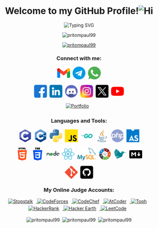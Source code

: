 <h1 align="center">Welcome to my GitHub Profile!<img width="30" height="" src="https://media.giphy.com/media/YSlD6I04v4s9pgwPcT/giphy.gif" alt="Hi"/></h1>

<p align="center"><img src="https://readme-typing-svg.demolab.com?font=Roboto+Serif&weight=700&size=40&duration=700&pause=200&color=18A0F7&center=true&multiline=true&random=false&width=910&height=300&lines=Hello%2C+I+am+Pritom+Paul.;Computer+Science+%26+Engineering+Student.;Competitive+Programmer.;Problem+Solver.;Machine+Learning+Enthusiast.;Web+Developer." alt="Typing SVG" /></p>

<!-- Profile Views -->
<p align="center"> <img src="https://komarev.com/ghpvc/?username=pritompaul99&label=Profile%20views&color=0e75b6&style=flat" alt="pritompaul99" /> </p>

<!-- Trophies -->
<p align="center"> <a href="https://github.com/ryo-ma/github-profile-trophy"><img src="https://github-profile-trophy.vercel.app/?username=pritompaul99&margin-w=15&margin-h=15&no-bg=false&row=1" alt="pritompaul99" /></a> </p>

<h3 align="center">Connect with me:</h3>

<div align= "center">

<a href="tomail:pritompaul1920.4@gmail.com" alt="alernative text" target="_blank"><img width="40" height="40" src="https://github.com/PritomPaul99/PritomPaul99/blob/main/Logos/Social/gmail.png?raw=true" alt="FB"/></a>&#8287;
<a href="https://t.me/pritompaul1920" alt="alernative text" target="_blank"><img width="40" height="40" src="https://github.com/PritomPaul99/PritomPaul99/blob/main/Logos/Social/telegram.png?raw=true" alt="FB"/></a>&#8287;
<a href="https://api.whatsapp.com/send?phone=8801718382009" alt="alernative text" target="_blank"><img width="40" height="40" src="https://github.com/PritomPaul99/PritomPaul99/blob/main/Logos/Social/whatsapp.png?raw=true" alt="FB"/></a>

<a href="https://www.facebook.com/pritompaul.pappu/" alt="alernative text" target="_blank"><img width="40" height="40" src="https://github.com/PritomPaul99/PritomPaul99/blob/main/Logos/Social/facebook.png?raw=true" alt="FB"/></a>&#8287;
<a href="https://www.linkedin.com/in/pritom-paul-92baa81aa/" alt="alernative text" target="_blank"><img width="40" height="40" src="https://github.com/PritomPaul99/PritomPaul99/blob/main/Logos/Social/linkedin.png?raw=true" alt="LinkedIn"/></a>&#8287;
<a href="https://discord.com/users/758427667845873694" alt="alernative text" target="_blank"><img width="40" height="40" src="https://github.com/PritomPaul99/PritomPaul99/blob/main/Logos/Social/discord.png?raw=true" alt="Discord"/></a>&#8287;
<a href="https://instagram.com/pritom__paul__" alt="alernative text" target="_blank"><img width="40" height="40" src="https://github.com/PritomPaul99/PritomPaul99/blob/main/Logos/Social/instagram.png?raw=true" alt="Instagram"/></a>&#8287;
<a href="https://x.com/PritomP29098169" alt="alernative text" target="_blank"><img width="40" height="40" src="https://github.com/PritomPaul99/PritomPaul99/blob/main/Logos/Social/twitter-x-logo-42554.png?raw=true" alt="Instagram"/></a>&#8287;
<a href="https://www.youtube.com/@codingwithpritom" alt="alernative text" target="_blank"><img width="40" height="40" src="https://github.com/PritomPaul99/PritomPaul99/blob/main/Logos/Social/youtube.png?raw=true" alt="YouTube"/></a>

<a href="https://pritompaul.vercel.app/" alt="alernative text" target="_blank"><img width="" height="" src="https://github.com/PritomPaul99/PritomPaul99/blob/main/Logos/Social/visit-my-portfolio.gif?raw=true" style="margin:0px 10px 5px 0px;" alt="Portfolio"/></a>

</div>

<!-- Languages & Tools -->
<h3 align="center">Languages and Tools:</h3>
<p align="center"><img width="40" height="40" src="https://github.com/PritomPaul99/PritomPaul99/blob/main/Logos/Languages%26Tools/Languages/icons8-c-programming.png?raw=true" alt="C"/>&nbsp;&nbsp;<img width="40" height="40" src="https://github.com/PritomPaul99/PritomPaul99/blob/main/Logos/Languages%26Tools/Languages/c%2B%2B.png?raw=true" alt="cpp"/>&nbsp;&nbsp;<img width="40" height="40" src="https://github.com/PritomPaul99/PritomPaul99/blob/main/Logos/Languages%26Tools/Languages/python.png?raw=true" alt="python"/>&nbsp;&nbsp;<img width="40" height="40" src="https://github.com/PritomPaul99/PritomPaul99/blob/main/Logos/Languages%26Tools/Languages/js.png?raw=true" alt="js"/>&nbsp;&nbsp;<img width="40" height="40" src="https://github.com/PritomPaul99/PritomPaul99/blob/main/Logos/Languages%26Tools/Languages/Go-Logo_Aqua.png?raw=true" alt="go"/>&nbsp;&nbsp;<img width="40" height="40" src="https://github.com/PritomPaul99/PritomPaul99/blob/main/Logos/Languages%26Tools/Languages/java.png?raw=true" alt="java"/>&nbsp;&nbsp;<img width="40" height="40" src="https://github.com/PritomPaul99/PritomPaul99/blob/main/Logos/Languages%26Tools/Languages/php.png?raw=true" alt="php"/>&nbsp;&nbsp;<img width="40" height="40" src="https://raw.githubusercontent.com/PritomPaul99/PritomPaul99/4714b33573ab57cd849742f31f20b79e85f56b3b/Logos/Languages%26Tools/Languages/AssemblyScript_logo_2020.svg" alt="php"/></p>

<p align="center"><img width="40" height="40" src="https://github.com/PritomPaul99/PritomPaul99/blob/main/Logos/Languages%26Tools/Languages/html-5.png?raw=true" alt="html5"/>&nbsp;&nbsp;<img width="40" height="40" src="https://github.com/PritomPaul99/PritomPaul99/blob/main/Logos/Languages%26Tools/Languages/css-3.png?raw=true" alt="css"/>&nbsp;&nbsp;<img width="40" height="40" src="https://github.com/PritomPaul99/PritomPaul99/blob/main/Logos/Languages%26Tools/Languages/icons8-nodejs-480.png?raw=true" alt="nodejs"/>&nbsp;&nbsp;<img width="40" height="40" src="https://github.com/PritomPaul99/PritomPaul99/blob/main/Logos/Languages%26Tools/Languages/icons8-react.png?raw=true" alt="react"/>&nbsp;&nbsp;<img width="" height="40" src="https://github.com/PritomPaul99/PritomPaul99/blob/main/Logos/Languages%26Tools/Languages/logo-mysql-170x115.png?raw=true" alt="mysql"/>&nbsp;&nbsp;<img width="" height="40" src="https://github.com/PritomPaul99/PritomPaul99/blob/main/Logos/Languages&Tools/Languages/SDLC.png?raw=true" alt="sdlc"/>&nbsp;&nbsp;<img width="" height="40" src="https://github.com/PritomPaul99/PritomPaul99/blob/main/Logos/Languages&Tools/Languages/icons8-latex-480.png?raw=true" alt="LaTeX"/>&nbsp;&nbsp;<img width="" height="40" src="https://github.com/PritomPaul99/PritomPaul99/blob/main/Logos/Languages&Tools/Languages/icons8-markdown-100-2.png?raw=true" alt="Mark Down"/></p>

<p align="center"><img width="40" height="40" src="https://github.com/PritomPaul99/PritomPaul99/blob/main/Logos/Languages&Tools/Tools/Git-Icon-1788C.png?raw=true" alt="git"/>&nbsp;&nbsp;<img width="40" height="40" src="https://github.com/PritomPaul99/PritomPaul99/blob/main/Logos/Languages&Tools/Tools/github.png?raw=true" alt="github"/></p>

<h3 align="center">My Online Judge Accounts:</h3>
<p align = "center"><a href="https://www.stopstalk.com/user/profile/Pritom_paul1920" target="_blank"> <img width="" height="25" src="https://img.shields.io/badge/StopsTalk-Pritom_paul1920-white?style=flat&logo=stopstalk&logoColor=red&label=StopStalk&labelColor=%233d3d3d&color=%23cccccc" style="margin:0px 10px 5px 0px" alt="Stopstalk"/> </a><!-- 🚫 --><a href="https://codeforces.com/profile/Pritom_paul1920" target="_blank"> <img width="" height="25" src="https://img.shields.io/badge/label-PritomPaul-white?style=flat&logo=codeforces&logoColor=%1380c3&label=CodeForces&labelColor=%233d3d3d&color=%23cccccc" style="margin:0px 10px 5px 0px" alt="CodeForces"/></a><!-- 🚫 --><a href="https://www.codechef.com/users/pritom_2000" target="_blank"> <img width="" height="25" src="https://img.shields.io/badge/label-pritom__2000-white?style=flat&logo=codechef&logoColor=white&label=CodeChef&labelColor=%233d3d3d&color=%23cccccc" style="margin:0px 10px 5px 0px" alt="CodeChef"/></a><!-- 🚫 --><a href="https://atcoder.jp/users/Pritom_paul1920" target="_blank"> <img width="" height="25" src="https://img.shields.io/badge/label-Pritom__paul1920-white?style=flat&logo=aframe&logoColor=white&label=AtCoder&labelColor=%233d3d3d&color=%23cccccc" style="margin:0px 10px 5px 0px" alt="AtCoder"/></a><!-- 🚫 --><a href="https://toph.co/u/pritompaul1920" target="_blank"> <img width="" height="25" src="https://img.shields.io/badge/label-pritompaul1920-white?style=flat&logo=toph&logoColor=white&label=T Toph&labelColor=%233d3d3d&color=%23cccccc" style="margin:0px 10px 5px 0px" alt="Toph"/></a><!-- 🚫 --><a href="https://www.hackerrank.com/pritompaul1920" target="_blank"> <img width="" height="25" src="https://img.shields.io/badge/label-pritompaul1920-white?style=flat&logo=hackerrank&logoColor=green&label=HckerRank&labelColor=%23484848&color=%23c4c4c4" style="margin:0px 10px 5px 0px" alt="HackerRank"/></a><!-- 🚫 --><a href="https://www.hackerearth.com/@Pritom_paul1920" target="_blank"> <img width="" height="25" src="https://img.shields.io/badge/label-Pritom__paul1920-white?style=flat&logo=hackerearth&logoColor=white&label=HckerEarth&labelColor=%23484848&color=%23c4c4c4" style="margin:0px 10px 5px 0px" alt="Hacker Earth"/></a><!-- 🚫 --><a href="https://leetcode.com/Pritom_paul1920/" target="_blank"> <img width="" height="25" src="https://img.shields.io/badge/label-Pritom__paul1920-white?style=flat&logo=leetcode&logoColor=%23eab03c&label=LeetCode&labelColor=%23484848&color=%23c4c4c4" style="margin:0px 10px 5px 0px" alt="LeetCode"/></a><!-- 🚫 --></p>

<!-- Git_Stat -->
<p align="center" ><img height="195px" src="https://github-readme-stats.vercel.app/api/top-langs?username=pritompaul99&show_icons=true&locale=en&layout=compact" alt="pritompaul99" />&nbsp;&nbsp;<img src="https://github-readme-stats.vercel.app/api?username=pritompaul99&show_icons=true&locale=en" alt="pritompaul99" />&nbsp;&nbsp;<img src="https://github-readme-streak-stats.herokuapp.com/?user=pritompaul99&" alt="pritompaul99" /></p>
